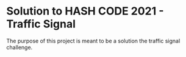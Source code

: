 # Solution to HASH CODE 2021 - Traffic Signal
The purpose of this project is meant to be a solution the traffic signal challenge.